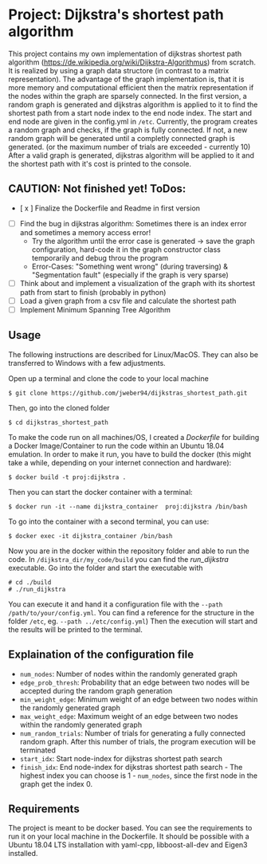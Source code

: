 # Project: Dijkstra's shortest path algorithm

This project contains my own implementation of dijkstras shortest path algorithm (https://de.wikipedia.org/wiki/Dijkstra-Algorithmus) from scratch. It is realized by using a graph data structore (in contrast to a matrix representation). The advantage of the graph implementation is, that it is more memory and computational efficient then the matrix representation if the nodes within the graph are sparsely connected. In the first version, a random graph is generated and dijkstras algorithm is applied to it to find the shortest path from a start node index to the end node index. The start and end node are given in the config.yml in ```/etc```. 
Currently, the program creates a random graph and checks, if the graph is fully connected. If not, a new random graph will be generated until a completly connected graph is generated. (or the maximum number of trials are exceeded - currently 10) 
After a valid graph is generated, dijkstras algorithm will be applied to it and the shortest path with it's cost is printed to the console.    

## CAUTION: Not finished yet! ToDos:

- [ x ] Finalize the Dockerfile and Readme in first version
- [ ] Find the bug in dijkstras algorithm: Sometimes there is an index error and sometimes a memory access error!
    - Try the algorithm until the error case is generated -> save the graph configuration, hard-code it in the graph constructor class temporarily and debug throu the program
    - Error-Cases: "Something went wrong" (during traversing) & "Segmentation fault" (especially if the graph is very sparse)
- [ ] Think about and implement a visualization of the graph with its shortest path from start to finish (probably in python)
- [ ] Load a given graph from a csv file and calculate the shortest path 
- [ ] Implement Minimum Spanning Tree Algorithm

## Usage

The following instructions are described for Linux/MacOS. They can also be transferred to Windows with a few adjustments.

Open up a terminal and clone the code to your local machine  

    $ git clone https://github.com/jweber94/dijkstras_shortest_path.git

Then, go into the cloned folder

    $ cd dijkstras_shortest_path

To make the code run on all machines/OS, I created a _Dockerfile_ for building a Docker Image/Container to run the code within an Ubuntu 18.04 emulation.
In order to make it run, you have to build the docker (this might take a while, depending on your internet connection and hardware):

    $ docker build -t proj:dijkstra .

Then you can start the docker container with a terminal:

    $ docker run -it --name dijkstra_container  proj:dijkstra /bin/bash

To go into the container with a second terminal, you can use:

    $ docker exec -it dijkstra_container /bin/bash

Now you are in the docker within the repository folder and able to run the code. In ```/dijkstra_dir/my_code/build``` you can find the _run_dijkstra_ executable. 
Go into the folder and start the executable with 

    # cd ./build
    # ./run_dijkstra

You can execute it and hand it a configuration file with the ```--path /path/to/your/config.yml```. You can find a reference for the structure in the folder ```/etc```, eg. ```--path ../etc/config.yml```) Then the execution will start and the results will be printed to the terminal. 

## Explaination of the configuration file

+ ```num_nodes```: Number of nodes within the randomly generated graph
+ ```edge_prob_thresh```: Probability that an edge between two nodes will be accepted during the random graph generation
+ ```min_weight_edge```: Minimum weight of an edge between two nodes within the randomly generated graph
+ ```max_weight_edge```: Maximum weight of an edge between two nodes within the randomly generated graph
+ ```num_random_trials```: Number of trials for generating a fully connected random graph. After this number of trials, the program execution will be terminated
+ ```start_idx```: Start node-index for dijkstras shortest path search
+ ```finish_idx```: End node-index for dijkstras shortest path search - The highest index you can choose is 1 - ```num_nodes```, since the first node in the graph get the index 0. 

## Requirements

The project is meant to be docker based. You can see the requirements to run it on your local machine in the Dockerfile. It should be possible with a Ubuntu 18.04 LTS installation with yaml-cpp, libboost-all-dev and Eigen3 installed. 